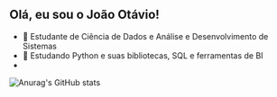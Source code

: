 ## Olá, eu sou o João Otávio!

- 🔭 Estudante de Ciência de Dados e Análise e Desenvolvimento de Sistemas
- 🌱 Estudando Python e suas bibliotecas, SQL e ferramentas de BI
- 
![Anurag's GitHub stats](https://github-readme-stats.vercel.app/api?username=joaorezzo&hide=stars)
